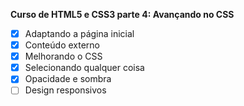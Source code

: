 **Curso de HTML5 e CSS3 parte 4: Avançando no CSS**
- [x] Adaptando a página inicial
- [x] Conteúdo externo
- [x] Melhorando o CSS
- [x] Selecionando qualquer coisa
- [x] Opacidade e sombra
- [ ] Design responsivos
